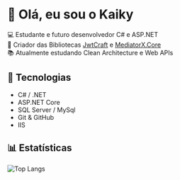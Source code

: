 # 👋 Olá, eu sou o Kaiky

💻 Estudante e futuro desenvolvedor C# e ASP.NET  
🚀 Criador das Bibliotecas [JwtCraft](https://www.nuget.org/packages/JwtCraft/)  e [MediatorX.Core](https://www.nuget.org/packages/MediatorX.Core/)  
📚 Atualmente estudando Clean Architecture e Web APIs  

## 🚀 Tecnologias
- C# / .NET
- ASP.NET Core
- SQL Server / MySql
- Git & GitHub
- IIS

## 📊 Estatísticas
![Top Langs](https://github-readme-stats.vercel.app/api/top-langs/?username=Kaikygabriel&layout=compact&theme=dracula)

